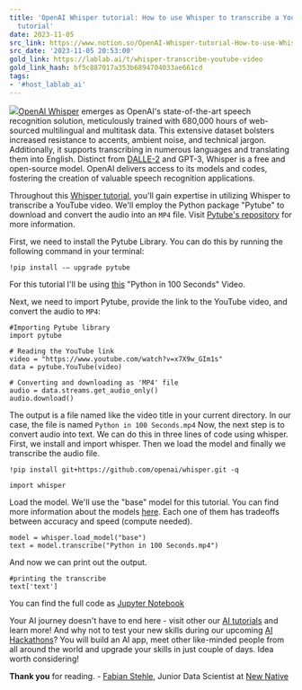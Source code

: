 ```yaml
---
title: 'OpenAI Whisper tutorial: How to use Whisper to transcribe a YouTube video
  tutorial'
date: 2023-11-05
src_link: https://www.notion.so/OpenAI-Whisper-tutorial-How-to-use-Whisper-to-transcribe-a-YouTube-video-tutorial-948e8b165671489cbe40738763383494
src_date: '2023-11-05 20:53:00'
gold_link: https://lablab.ai/t/whisper-transcribe-youtube-video
gold_link_hash: bf5c887017a353b6894704033ae661cd
tags:
- '#host_lablab_ai'
---
```


![](/_next/image?url=https%3A%2F%2Fimagedelivery.net%2FK11gkZF3xaVyYzFESMdWIQ%2F7835a045-05fa-4178-fbc1-e7522304a900%2Ffull&w=3840&q=80)[OpenAI Whisper](https://lablab.ai/tech/openai/whisper) emerges as OpenAI's state-of-the-art speech recognition solution, meticulously trained with 680,000 hours of web-sourced multilingual and multitask data. This extensive dataset bolsters increased resistance to accents, ambient noise, and technical jargon. Additionally, it supports transcribing in numerous languages and translating them into English. Distinct from [DALLE-2](https://lablab.ai/tech/openai/dall-e-2) and GPT-3, Whisper is a free and open-source model. OpenAI delivers access to its models and codes, fostering the creation of valuable speech recognition applications.


Throughout this [Whisper tutorial](https://lablab.ai/tech/openai/whisper), you'll gain expertise in utilizing Whisper to transcribe a YouTube video. We'll employ the Python package "Pytube" to download and convert the audio into an `MP4` file. Visit [Pytube's repository](https://github.com/pytube/pytube) for more information.


First, we need to install the Pytube Library. You can do this by running the following command in your terminal:



```
!pip install -— upgrade pytube

```

For this tutorial I'll be using [this](https://www.youtube.com/watch?v=x7X9w_GIm1s) "Python in 100 Seconds" Video.


Next, we need to import Pytube, provide the link to the YouTube video, and convert the audio to `MP4`:



```
#Importing Pytube library
import pytube

# Reading the YouTube link
video = "https://www.youtube.com/watch?v=x7X9w_GIm1s"
data = pytube.YouTube(video)

# Converting and downloading as 'MP4' file
audio = data.streams.get_audio_only()
audio.download()

```

The output is a file named like the video title in your current directory. In our case, the file is named `Python in 100 Seconds.mp4`
Now, the next step is to convert audio into text. We can do this in three lines of code using whisper. First, we install and import
whisper. Then we load the model and finally we transcribe the audio file.



```
!pip install git+https://github.com/openai/whisper.git -q

```


```
import whisper

```

Load the model. We'll use the "base" model for this tutorial. You can find more information about the
models [here](https://github.com/openai/whisper/blob/main/model-card.md). Each one of them has tradeoffs between
accuracy and speed (compute needed).



```
model = whisper.load_model("base")
text = model.transcribe("Python in 100 Seconds.mp4")

```

And now we can print out the output.



```
#printing the transcribe
text['text']

```

You can find the full code as [Jupyter Notebook](https://github.com/lablab-ai/How-to-use-Whisper-to-transcribe-a-YouTube-video-Tutorial/blob/main/whisper-transcribe-youtube-video.ipynb)


Your AI journey doesn't have to end here - visit other our [AI tutorials](https://lablab.ai/t) and learn more! And why not to test your new skills during our upcoming [AI Hackathons](https://lablab.ai/event)? You will build an AI app, meet other like-minded people from all around the world and upgrade your skills in just couple of days. Idea worth considering!


**Thank you** for reading. - [Fabian Stehle](https://github.com/ezzcodeezzlife),
Junior Data Scientist at [New Native](https://newnative.ai/)